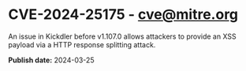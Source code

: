 # CVE-2024-25175 - cve@mitre.org

An issue in Kickdler before v1.107.0 allows attackers to provide an XSS payload via a HTTP response splitting attack.

**Publish date:** 2024-03-25
